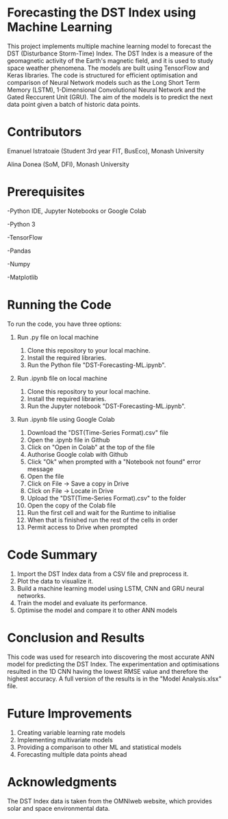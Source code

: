 # Forecasting the DST Index using Machine Learning
This project implements multiple machine learning model to forecast the DST (Disturbance Storm-Time) Index. The DST Index is a measure of the geomagnetic activity of the Earth's magnetic field, and it is used to study space weather phenomena. The models are built using TensorFlow and Keras libraries. The code is structured for efficient optimisation and comparison of Neural Network models such as the Long Short Term Memory (LSTM), 1-Dimensional Convolutional Neural Network and the Gated Reccurent Unit (GRU). The aim of the models is to predict the next data point given a batch of historic data points. 

# Contributors
Emanuel Istratoaie (Student 3rd year FIT, BusEco), Monash University

Alina Donea (SoM, DFI), Monash University

# Prerequisites
-Python IDE, Jupyter Notebooks or Google Colab

-Python 3

-TensorFlow

-Pandas

-Numpy

-Matplotlib


# Running the Code
To run the code, you have three options:
1. Run .py file on local machine
    1. Clone this repository to your local machine.
    2. Install the required libraries.
    3. Run the Python file "DST-Forecasting-ML.ipynb".

2. Run .ipynb file on local machine
    1. Clone this repository to your local machine.
    2. Install the required libraries.
    3. Run the Jupyter notebook "DST-Forecasting-ML.ipynb".

3. Run .ipynb file using Google Colab
    1. Download the "DST(Time-Series Format).csv" file
    2. Open the .ipynb file in Github
    3. Click on "Open in Colab" at the top of the file
    4. Authorise Google colab with Github
    5. Click "Ok" when prompted with a "Notebook not found" error message
    6. Open the file 
    7. Click on File -> Save a copy in Drive
    8. Click on File -> Locate in Drive
    9. Upload the "DST(Time-Series Format).csv" to the folder
    10. Open the copy of the Colab file
    11. Run the first cell and wait for the Runtime to initialise
    12. When that is finished run the rest of the cells in order
    13. Permit access to Drive when prompted


# Code Summary
1. Import the DST Index data from a CSV file and preprocess it.
2. Plot the data to visualize it.
3. Build a machine learning model using LSTM, CNN and GRU neural networks.
4. Train the model and evaluate its performance.
5. Optimise the model and compare it to other ANN models

# Conclusion and Results
This code was used for research into discovering the most accurate ANN model for predicting the DST Index. The experimentation and optimisations resulted in the 1D CNN having the lowest RMSE value and therefore the highest accuracy. A full version of the results is in the "Model Analysis.xlsx" file. 

# Future Improvements
1. Creating variable learning rate models
2. Implementing multivariate models
3. Providing a comparison to other ML and statistical models
4. Forecasting multiple data points ahead

# Acknowledgments
The DST Index data is taken from the OMNIweb website, which provides solar and space environmental data.
